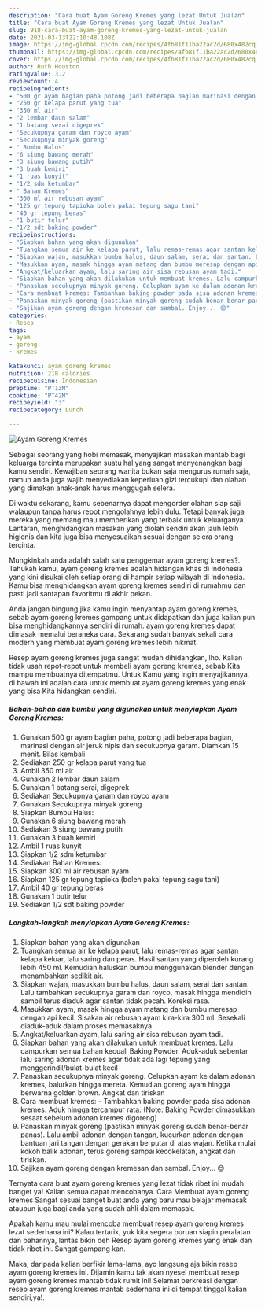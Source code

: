 ```yaml
---
description: "Cara buat Ayam Goreng Kremes yang lezat Untuk Jualan"
title: "Cara buat Ayam Goreng Kremes yang lezat Untuk Jualan"
slug: 918-cara-buat-ayam-goreng-kremes-yang-lezat-untuk-jualan
date: 2021-03-13T22:10:48.108Z
image: https://img-global.cpcdn.com/recipes/4fb81f11ba22ac2d/680x482cq70/ayam-goreng-kremes-foto-resep-utama.jpg
thumbnail: https://img-global.cpcdn.com/recipes/4fb81f11ba22ac2d/680x482cq70/ayam-goreng-kremes-foto-resep-utama.jpg
cover: https://img-global.cpcdn.com/recipes/4fb81f11ba22ac2d/680x482cq70/ayam-goreng-kremes-foto-resep-utama.jpg
author: Ruth Houston
ratingvalue: 3.2
reviewcount: 4
recipeingredient:
- "500 gr ayam bagian paha potong jadi beberapa bagian marinasi dengan air jeruk nipis dan secukupnya garam Diamkan 15 menit Bilas kembali"
- "250 gr kelapa parut yang tua"
- "350 ml air"
- "2 lembar daun salam"
- "1 batang serai digeprek"
- "Secukupnya garam dan royco ayam"
- "Secukupnya minyak goreng"
- " Bumbu Halus"
- "6 siung bawang merah"
- "3 siung bawang putih"
- "3 buah kemiri"
- "1 ruas kunyit"
- "1/2 sdm ketumbar"
- " Bahan Kremes"
- "300 ml air rebusan ayam"
- "125 gr tepung tapioka boleh pakai tepung sagu tani"
- "40 gr tepung beras"
- "1 butir telur"
- "1/2 sdt baking powder"
recipeinstructions:
- "Siapkan bahan yang akan digunakan"
- "Tuangkan semua air ke kelapa parut, lalu remas-remas agar santan kelapa keluar, lalu saring dan peras. Hasil santan yang diperoleh kurang lebih 450 ml. Kemudian haluskan bumbu menggunakan blender dengan menambahkan sedikit air."
- "Siapkan wajan, masukkan bumbu halus, daun salam, serai dan santan. Lalu tambahkan secukupnya garam dan royco, masak hingga mendidih sambil terus diaduk agar santan tidak pecah. Koreksi rasa."
- "Masukkan ayam, masak hingga ayam matang dan bumbu meresap dengan api kecil. Sisakan air rebusan ayam kira-kira 300 ml. Sesekali diaduk-aduk dalam proses memasaknya"
- "Angkat/keluarkan ayam, lalu saring air sisa rebusan ayam tadi."
- "Siapkan bahan yang akan dilakukan untuk membuat kremes. Lalu campurkan semua bahan kecuali Baking Powder. Aduk-aduk sebentar lalu saring adonan kremes agar tidak ada lagi tepung yang menggerindil/bulat-bulat kecil"
- "Panaskan secukupnya minyak goreng. Celupkan ayam ke dalam adonan kremes, balurkan hingga mereta. Kemudian goreng ayam hingga berwarna golden brown. Angkat dan tiriskan"
- "Cara membuat kremes: Tambahkan baking powder pada sisa adonan kremes. Aduk hingga tercampur rata. (Note: Baking Powder dimasukkan sesaat sebelum adonan kremes digoreng)"
- "Panaskan minyak goreng (pastikan minyak goreng sudah benar-benar panas). Lalu ambil adonan dengan tangan, kucurkan adonan dengan bantuan jari tangan dengan gerakan berputar di atas wajan. Ketika mulai kokoh balik adonan, terus goreng sampai kecokelatan, angkat dan tiriskan."
- "Sajikan ayam goreng dengan kremesan dan sambal. Enjoy... 😊"
categories:
- Resep
tags:
- ayam
- goreng
- kremes

katakunci: ayam goreng kremes 
nutrition: 218 calories
recipecuisine: Indonesian
preptime: "PT13M"
cooktime: "PT42M"
recipeyield: "3"
recipecategory: Lunch

---
```



![Ayam Goreng Kremes](https://img-global.cpcdn.com/recipes/4fb81f11ba22ac2d/680x482cq70/ayam-goreng-kremes-foto-resep-utama.jpg)

Sebagai seorang yang hobi memasak, menyajikan masakan mantab bagi keluarga tercinta merupakan suatu hal yang sangat menyenangkan bagi kamu sendiri. Kewajiban seorang  wanita bukan saja mengurus rumah saja, namun anda juga wajib menyediakan keperluan gizi tercukupi dan olahan yang dimakan anak-anak harus menggugah selera.

Di waktu  sekarang, kamu sebenarnya dapat mengorder olahan siap saji walaupun tanpa harus repot mengolahnya lebih dulu. Tetapi banyak juga mereka yang memang mau memberikan yang terbaik untuk keluarganya. Lantaran, menghidangkan masakan yang diolah sendiri akan jauh lebih higienis dan kita juga bisa menyesuaikan sesuai dengan selera orang tercinta. 



Mungkinkah anda adalah salah satu penggemar ayam goreng kremes?. Tahukah kamu, ayam goreng kremes adalah hidangan khas di Indonesia yang kini disukai oleh setiap orang di hampir setiap wilayah di Indonesia. Kamu bisa menghidangkan ayam goreng kremes sendiri di rumahmu dan pasti jadi santapan favoritmu di akhir pekan.

Anda jangan bingung jika kamu ingin menyantap ayam goreng kremes, sebab ayam goreng kremes gampang untuk didapatkan dan juga kalian pun bisa menghidangkannya sendiri di rumah. ayam goreng kremes dapat dimasak memalui beraneka cara. Sekarang sudah banyak sekali cara modern yang membuat ayam goreng kremes lebih nikmat.

Resep ayam goreng kremes juga sangat mudah dihidangkan, lho. Kalian tidak usah repot-repot untuk membeli ayam goreng kremes, sebab Kita mampu membuatnya ditempatmu. Untuk Kamu yang ingin menyajikannya, di bawah ini adalah cara untuk membuat ayam goreng kremes yang enak yang bisa Kita hidangkan sendiri.

<!--inarticleads1-->

##### Bahan-bahan dan bumbu yang digunakan untuk menyiapkan Ayam Goreng Kremes:

1. Gunakan 500 gr ayam bagian paha, potong jadi beberapa bagian, marinasi dengan air jeruk nipis dan secukupnya garam. Diamkan 15 menit. Bilas kembali
1. Sediakan 250 gr kelapa parut yang tua
1. Ambil 350 ml air
1. Gunakan 2 lembar daun salam
1. Gunakan 1 batang serai, digeprek
1. Sediakan Secukupnya garam dan royco ayam
1. Gunakan Secukupnya minyak goreng
1. Siapkan  Bumbu Halus:
1. Gunakan 6 siung bawang merah
1. Sediakan 3 siung bawang putih
1. Gunakan 3 buah kemiri
1. Ambil 1 ruas kunyit
1. Siapkan 1/2 sdm ketumbar
1. Sediakan  Bahan Kremes:
1. Siapkan 300 ml air rebusan ayam
1. Siapkan 125 gr tepung tapioka (boleh pakai tepung sagu tani)
1. Ambil 40 gr tepung beras
1. Gunakan 1 butir telur
1. Sediakan 1/2 sdt baking powder




<!--inarticleads2-->

##### Langkah-langkah menyiapkan Ayam Goreng Kremes:

1. Siapkan bahan yang akan digunakan
1. Tuangkan semua air ke kelapa parut, lalu remas-remas agar santan kelapa keluar, lalu saring dan peras. Hasil santan yang diperoleh kurang lebih 450 ml. Kemudian haluskan bumbu menggunakan blender dengan menambahkan sedikit air.
1. Siapkan wajan, masukkan bumbu halus, daun salam, serai dan santan. Lalu tambahkan secukupnya garam dan royco, masak hingga mendidih sambil terus diaduk agar santan tidak pecah. Koreksi rasa.
1. Masukkan ayam, masak hingga ayam matang dan bumbu meresap dengan api kecil. Sisakan air rebusan ayam kira-kira 300 ml. Sesekali diaduk-aduk dalam proses memasaknya
1. Angkat/keluarkan ayam, lalu saring air sisa rebusan ayam tadi.
1. Siapkan bahan yang akan dilakukan untuk membuat kremes. Lalu campurkan semua bahan kecuali Baking Powder. Aduk-aduk sebentar lalu saring adonan kremes agar tidak ada lagi tepung yang menggerindil/bulat-bulat kecil
1. Panaskan secukupnya minyak goreng. Celupkan ayam ke dalam adonan kremes, balurkan hingga mereta. Kemudian goreng ayam hingga berwarna golden brown. Angkat dan tiriskan
1. Cara membuat kremes: - Tambahkan baking powder pada sisa adonan kremes. Aduk hingga tercampur rata. (Note: Baking Powder dimasukkan sesaat sebelum adonan kremes digoreng)
1. Panaskan minyak goreng (pastikan minyak goreng sudah benar-benar panas). Lalu ambil adonan dengan tangan, kucurkan adonan dengan bantuan jari tangan dengan gerakan berputar di atas wajan. Ketika mulai kokoh balik adonan, terus goreng sampai kecokelatan, angkat dan tiriskan.
1. Sajikan ayam goreng dengan kremesan dan sambal. Enjoy... 😊




Ternyata cara buat ayam goreng kremes yang lezat tidak ribet ini mudah banget ya! Kalian semua dapat mencobanya. Cara Membuat ayam goreng kremes Sangat sesuai banget buat anda yang baru mau belajar memasak ataupun juga bagi anda yang sudah ahli dalam memasak.

Apakah kamu mau mulai mencoba membuat resep ayam goreng kremes lezat sederhana ini? Kalau tertarik, yuk kita segera buruan siapin peralatan dan bahannya, lantas bikin deh Resep ayam goreng kremes yang enak dan tidak ribet ini. Sangat gampang kan. 

Maka, daripada kalian berfikir lama-lama, ayo langsung aja bikin resep ayam goreng kremes ini. Dijamin kamu tak akan nyesel membuat resep ayam goreng kremes mantab tidak rumit ini! Selamat berkreasi dengan resep ayam goreng kremes mantab sederhana ini di tempat tinggal kalian sendiri,ya!.


